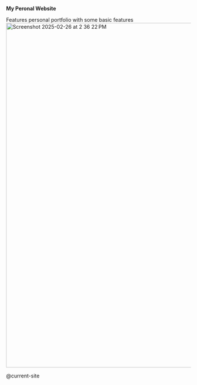 **My Peronal Website**

Features personal portfolio with some basic features 
<img width="941" alt="Screenshot 2025-02-26 at 2 36 22 PM" src="https://github.com/user-attachments/assets/f6acd9e6-f909-46b6-b74f-9ca3f260199e" />

@current-site
